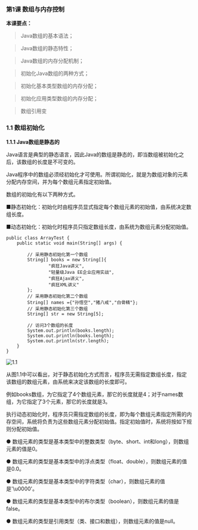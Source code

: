 ### 第1课 数组与内存控制

**本课要点：**

> Java数组的基本语法；

> Java数组的静态特性；

> Java数组的内存分配机制；

> 初始化Java数组的两种方式；

> 初始化基本类型数组的内存分配；

> 初始化应用类型数组的内存分配；

> 数组引用变

### 1.1 数组初始化

 **1.1.1 Java数组是静态的**

Java语言是典型的静态语言，因此Java的数组是静态的，即当数组被初始化之后，该数组的长度是不可变的。

Java程序中的数组必须经初始化才可使用。所谓初始化，就是为数组对象的元素分配内存空间，并为每个数组元素指定初始值。

数组的初始化有以下两种方式。

■静态初始化：初始化时由程序员显式指定每个数组元素的初始值，由系统决定数组长度。

■动态初始化：初始化时程序员只指定数组长度，由系统为数组元素分配初始值。

```
public class ArrayTest {
    public static void main(String[] args) {

        // 采用静态初始化第一个数组
        String[] books = new String[]{
                "疯狂Java讲义",
                "轻量级Java EE企业应用实战",
                "疯狂Ajax讲义",
                "疯狂XML讲义"
        };
        // 采用静态初始化第二个数组
        String[] names ={"孙悟空","猪八戒","白骨精"};
        // 采用静态初始化第三个数组
        String[] str = new String[5];

        // 访问3个数组的长度
        System.out.println(books.length);
        System.out.println(books.length);
        System.out.println(str.length);
    }
}

```

![1.1](/images/article/20180415174030.png)

从图1.1中可以看出，对于静态初始化方式而言，程序员无需指定数组长度，指定该数组的数组元素，由系统来决定该数组的长度即可。

例如books数组，为它指定了4个数组元素，那它的长度就是4；对于names数组，为它指定了3个元素，那它的长度就是3。

执行动态初始化时，程序员只需指定数组的长度，即为每个数组元素指定所需的内存空间，系统将负责为这些数组元素分配初始值。指定初始值时，系统将按如下规则分配初始值。

● 数组元素的类型是基本类型中的整数类型（byte、short、int和long），则数组元素的值是0。

● 数组元素的类型是基本类型中的浮点类型（float、double），则数组元素的值是0.0。

● 数组元素的类型是基本类型中的字符类型（char），则数组元素的值是'\u0000'。

● 数组元素的类型是基本类型中的布尔类型（boolean），则数组元素的值是false。

● 数组元素的类型是引用类型（类、接口和数组），则数组元素的值是null。

